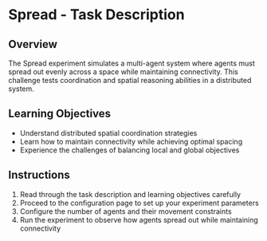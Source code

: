 # Spread - Task Description

## Overview

The Spread experiment simulates a multi-agent system where agents must spread out evenly across a space while maintaining connectivity. This challenge tests coordination and spatial reasoning abilities in a distributed system.

## Learning Objectives

- Understand distributed spatial coordination strategies
- Learn how to maintain connectivity while achieving optimal spacing
- Experience the challenges of balancing local and global objectives

## Instructions

1. Read through the task description and learning objectives carefully
2. Proceed to the configuration page to set up your experiment parameters
3. Configure the number of agents and their movement constraints
4. Run the experiment to observe how agents spread out while maintaining connectivity 